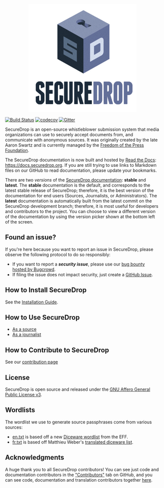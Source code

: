 <p align="center">
  <img src="/docs/images/logo.png" width="350" height="350">
</p>

[![Build Status](https://travis-ci.org/freedomofpress/securedrop.svg?branch=develop)](https://travis-ci.org/freedomofpress/securedrop)
[![codecov](https://codecov.io/gh/freedomofpress/securedrop/branch/develop/graph/badge.svg)](https://codecov.io/gh/freedomofpress/securedrop)
[![Gitter](https://badges.gitter.im/Join%20Chat.svg)](https://gitter.im/freedomofpress/securedrop?utm_source=badge&utm_medium=badge&utm_campaign=pr-badge)

SecureDrop is an open-source whistleblower submission system that media organizations can use to securely accept documents from, and communicate with anonymous sources. It was originally created by the late Aaron Swartz and is currently managed by the [Freedom of the Press Foundation](https://freedom.press).

The SecureDrop documentation is now built and hosted by [Read the Docs](https://readthedocs.org): https://docs.securedrop.org. If you are still trying to use links to Markdown files on our GitHub to read documentation, please update your bookmarks.

There are two *versions* of the [SecureDrop documentation](https://docs.securedrop.org): **stable** and **latest**. The **stable** documentation is the default, and corresponds to the latest stable release of SecureDrop; therefore, it is the best version of the documentation for end users (Sources, Journalists, or Administrators). The **latest** documentation is automatically built from the latest commit on the SecureDrop development branch; therefore, it is most useful for developers and contributors to the project. You can choose to view a different version of the documentation by using the version picker shown at the bottom left of the screen.

## Found an issue?

If you're here because you want to report an issue in SecureDrop, please observe the following protocol to do so responsibly:

* If you want to report a **_security issue_**, please use our [bug bounty hosted by Bugcrowd](https://bugcrowd.com/freedomofpress).
* If filing the issue does not impact security, just create a [GitHub Issue](https://github.com/freedomofpress/securedrop/issues/new).

## How to Install SecureDrop

See the [Installation Guide](https://docs.securedrop.org/en/stable/#installtoc).

## How to Use SecureDrop

* [As a source](https://docs.securedrop.org/en/stable/source.html)
* [As a journalist](https://docs.securedrop.org/en/stable/journalist.html)

## How to Contribute to SecureDrop

See our [contribution page](CONTRIBUTING.md)

## License

SecureDrop is open source and released under the [GNU Affero General Public License v3](/LICENSE).

## Wordlists

The wordlist we use to generate source passphrases come from various sources:

* [en.txt](/securedrop/wordlists/en.txt) is based off a new [Diceware wordlist](https://www.eff.org/deeplinks/2016/07/new-wordlists-random-passphrases) from the EFF.
* [fr.txt](/securedrop/wordlists/en.txt) is based off Matthieu Weber's [translated diceware list](http://weber.fi.eu.org/index.shtml.en).


## Acknowledgments

A huge thank you to all SecureDrop contributors! You can see just
code and documentation contributors in the ["Contributors"](https://github.com/freedomofpress/securedrop/graphs/contributors)
tab on GitHub, and you can see code, documentation and translation contributors together [here](https://lab.securedrop.club/bot/securedrop/graphs/i18n).

